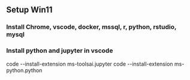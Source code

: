 ## Setup Win11 

### Install Chrome, vscode, docker, mssql, r, python, rstudio, mysql

### Install python and jupyter in vscode
code --install-extension ms-toolsai.jupyter
code --install-extension ms-python.python